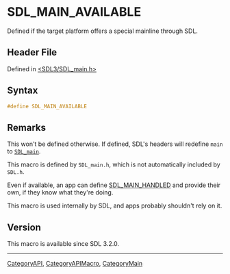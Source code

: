 # SDL_MAIN_AVAILABLE

Defined if the target platform offers a special mainline through SDL.

## Header File

Defined in [<SDL3/SDL_main.h>](https://github.com/libsdl-org/SDL/blob/main/include/SDL3/SDL_main.h)

## Syntax

```c
#define SDL_MAIN_AVAILABLE
```

## Remarks

This won't be defined otherwise. If defined, SDL's headers will redefine
`main` to [`SDL_main`](SDL_main).

This macro is defined by `SDL_main.h`, which is not automatically included
by `SDL.h`.

Even if available, an app can define [SDL_MAIN_HANDLED](SDL_MAIN_HANDLED)
and provide their own, if they know what they're doing.

This macro is used internally by SDL, and apps probably shouldn't rely on
it.

## Version

This macro is available since SDL 3.2.0.

----
[CategoryAPI](CategoryAPI), [CategoryAPIMacro](CategoryAPIMacro), [CategoryMain](CategoryMain)

